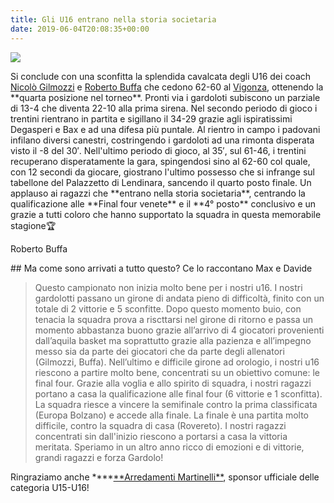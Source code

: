 ```yaml
---
title: Gli U16 entrano nella storia societaria
date: 2019-06-04T20:08:35+00:00
---
```

![](http://www.basketgardolo.it/wp-content/uploads/2017/09/FOTO-ALLENATORI-Gilmo-e-Roby-1024x1024.png)

Si conclude con una sconfitta la splendida cavalcata degli U16 dei coach [Nicolò Gilmozzi](http://www.basketgardolo.it/staff/gilmozzi-nicolo/) e [Roberto Buffa](http://www.basketgardolo.it/staff/buffa-roberto/) che cedono 62-60 al [Vigonza](https://basketunionvigonza.blogspot.com/), ottenendo la \*\*quarta posizione nel torneo\*\*. Pronti via i gardoloti subiscono un parziale di 13-4 che diventa 22-10 alla prima sirena. Nel secondo periodo di gioco i trentini rientrano in partita e sigillano il 34-29 grazie agli ispiratissimi Degasperi e Bax e ad una difesa più puntale. Al rientro in campo i padovani infilano diversi canestri, costringendo i gardoloti ad una rimonta disperata visto il -8 del 30′. Nell'ultimo periodo di gioco, al 35′, sul 61-46, i trentini recuperano disperatamente la gara, spingendosi sino al 62-60 col quale, con 12 secondi da giocare, giostrano l'ultimo possesso che si infrange sul tabellone del Palazzetto di Lendinara, sancendo il quarto posto finale. Un applauso ai ragazzi che \*\*entrano nella storia societaria\*\*, centrando la qualificazione alle \*\*Final four venete\*\* e il \*\*4° posto\*\* conclusivo e un grazie a tutti coloro che hanno supportato la squadra in questa memorabile stagione🏆

Roberto Buffa

\## Ma come sono arrivati a tutto questo? Ce lo raccontano Max e Davide

> Questo campionato non inizia molto bene per i nostri u16. I nostri gardolotti passano un girone di andata pieno di difficoltà, finito con un totale di 2 vittorie e 5 sconfitte. Dopo questo momento buio, con tenacia la squadra prova a riscttarsi nel girone di ritorno e passa un momento abbastanza buono grazie all’arrivo di 4 giocatori provenienti dall’aquila basket ma soprattutto grazie alla pazienza e all’impegno messo sia da parte dei giocatori che da parte degli allenatori (Gilmozzi, Buffa). Nell’ultimo e difficile girone ad orologio, i nostri u16 riescono a partire molto bene, concentrati su un obiettivo comune: le final four. Grazie alla voglia e allo spirito di squadra, i nostri ragazzi portano a casa la qualificazione alle final four (6 vittorie e 1 sconfitta). La squadra riesce a vincere la semifinale contro la prima classificata (Europa Bolzano) e accede alla finale. La finale è una partita molto difficile, contro la squadra di casa (Rovereto). I nostri ragazzi concentrati sin dall'inizio riescono a portarsi a casa la vittoria meritata. Speriamo in un altro anno ricco di emozioni e di vittorie, grandi ragazzi e forza Gardolo!

Ringraziamo anche \*\*\*\*[\*\*Arredamenti Martinelli\*\*](https://www.martinelliarreda.it/it/), sponsor ufficiale delle categoria U15-U16!